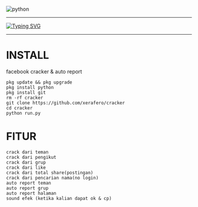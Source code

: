 ![python](https://img.shields.io/badge/-python-grey?style=for-the-badge&logo=python&logoColor=white&labelColor=8E2DE2)
-- -
 [![Typing SVG](https://readme-typing-svg.herokuapp.com?font=Monoscape&color=%23FF123F&size=16&multiline=true&lines=Memerlukan+python+3.10.0+%2B%2B;Hanya+bisa+di+jalankan+di+termux)](https://git.io/typing-svg)
-- --

# INSTALL
facebook cracker &amp; auto report

```
pkg update && pkg upgrade
pkg install python
pkg install git
rm -rf cracker
git clone https://github.com/xerafero/cracker
cd cracker
python run.py
```


# FITUR

```
crack dari teman
crack dari pengikut
crack dari grup
crack dari like
crack dari total share(postingan)
crack dari pencarian nama(no login)
auto report teman
auto report grup
auto report halaman
sound efek (ketika kalian dapat ok & cp)
```
